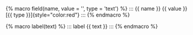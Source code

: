 {% macro field(name, value = '', type = 'text') %}
::: {{ name }}
{{ value }} [{{ type }}]{style="color:red"}
:::
{% endmacro %}

{% macro label(text) %}
::: label
{{ text }}
:::
{% endmacro %}
